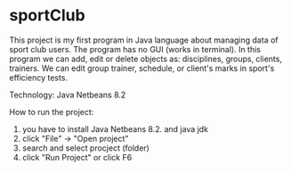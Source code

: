 # sportClub

This project is my first program in Java language about managing data of sport club users. The program has no GUI (works in terminal).
In this program we can add, edit or delete objects as:
disciplines, groups, clients, trainers. We can edit group trainer, schedule, or client's marks in sport's efficiency tests.

Technology: Java Netbeans 8.2

How to run the project:
1. you have to install Java Netbeans 8.2. and java jdk
2. click "File" -> "Open project"
3. search and select procject (folder)
4. click "Run Project" or click F6
